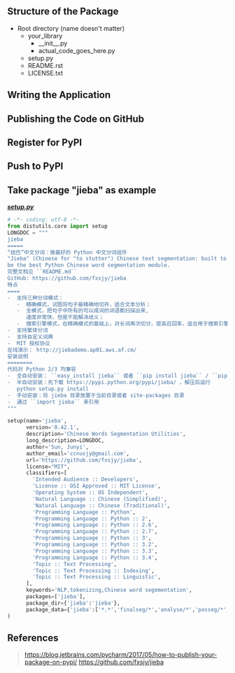 ## Structure of the Package

* Root directory (name doesn't matter)
	* your_library
		* \_\_init__.py 
		* actual\_code\_goes\_here.py
	* setup.py
	* README.rst
	* LICENSE.txt

## Writing the Application

## Publishing the Code on GitHub

## Register for PyPI

## Push to PyPI

## Take package "jieba" as example

***[setup.py](https://github.com/fxsjy/jieba/blob/master/setup.py)***

```python
# -*- coding: utf-8 -*-
from distutils.core import setup
LONGDOC = """
jieba
=====
“结巴”中文分词：做最好的 Python 中文分词组件
"Jieba" (Chinese for "to stutter") Chinese text segmentation: built to
be the best Python Chinese word segmentation module.
完整文档见 ``README.md``
GitHub: https://github.com/fxsjy/jieba
特点
====
-  支持三种分词模式：
   -  精确模式，试图将句子最精确地切开，适合文本分析；
   -  全模式，把句子中所有的可以成词的词语都扫描出来,
      速度非常快，但是不能解决歧义；
   -  搜索引擎模式，在精确模式的基础上，对长词再次切分，提高召回率，适合用于搜索引擎分词。
-  支持繁体分词
-  支持自定义词典
-  MIT 授权协议
在线演示： http://jiebademo.ap01.aws.af.cm/
安装说明
========
代码对 Python 2/3 均兼容
-  全自动安装： ``easy_install jieba`` 或者 ``pip install jieba`` / ``pip3 install jieba``
-  半自动安装：先下载 https://pypi.python.org/pypi/jieba/ ，解压后运行
   python setup.py install
-  手动安装：将 jieba 目录放置于当前目录或者 site-packages 目录
-  通过 ``import jieba`` 来引用
"""

setup(name='jieba',
      version='0.42.1',
      description='Chinese Words Segmentation Utilities',
      long_description=LONGDOC,
      author='Sun, Junyi',
      author_email='ccnusjy@gmail.com',
      url='https://github.com/fxsjy/jieba',
      license="MIT",
      classifiers=[
        'Intended Audience :: Developers',
        'License :: OSI Approved :: MIT License',
        'Operating System :: OS Independent',
        'Natural Language :: Chinese (Simplified)',
        'Natural Language :: Chinese (Traditional)',
        'Programming Language :: Python',
        'Programming Language :: Python :: 2',
        'Programming Language :: Python :: 2.6',
        'Programming Language :: Python :: 2.7',
        'Programming Language :: Python :: 3',
        'Programming Language :: Python :: 3.2',
        'Programming Language :: Python :: 3.3',
        'Programming Language :: Python :: 3.4',
        'Topic :: Text Processing',
        'Topic :: Text Processing :: Indexing',
        'Topic :: Text Processing :: Linguistic',
      ],
      keywords='NLP,tokenizing,Chinese word segementation',
      packages=['jieba'],
      package_dir={'jieba':'jieba'},
      package_data={'jieba':['*.*','finalseg/*','analyse/*','posseg/*', 'lac_small/*.py','lac_small/*.dic', 'lac_small/model_baseline/*']}
)
```

## References
> https://blog.jetbrains.com/pycharm/2017/05/how-to-publish-your-package-on-pypi/
> https://github.com/fxsjy/jieba

